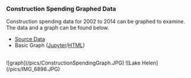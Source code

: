 ---
---
### Construction Spending Graphed Data

Construction spending data for 2002 to 2014 can be graphed to examine. The data and a graph can be found below. 

- [Source Data](https://www.census.gov/construction/c30/historical_data.html)
- Basic Graph ([Jupyter](/M3Graphing.ipynb/)/[HTML](/M3Graphing.html/))
<br />
![graph](/pics/ConstructionSpendingGraph.JPG)
![Lake Helen](/pics/IMG_6896.JPG)
<br />
<br />
<br />
<br />
<br />

